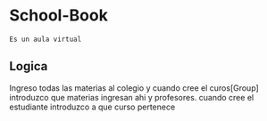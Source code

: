 # School-Book
	Es un aula virtual

## Logica
Ingreso todas las materias al colegio y cuando cree el curos[Group] introduzco que materias ingresan ahi y profesores.
cuando cree el estudiante introduzco a que curso pertenece
